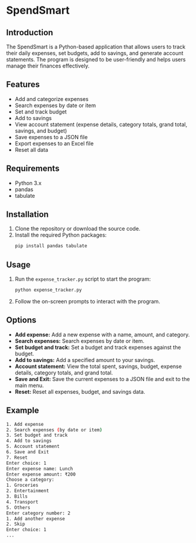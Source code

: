 # SpendSmart

## Introduction
The SpendSmart is a Python-based application that allows users to track their daily expenses, set budgets, add to savings, and generate account statements. The program is designed to be user-friendly and helps users manage their finances effectively.

## Features
- Add and categorize expenses
- Search expenses by date or item
- Set and track budget
- Add to savings
- View account statement (expense details, category totals, grand total, savings, and budget)
- Save expenses to a JSON file
- Export expenses to an Excel file
- Reset all data

## Requirements
- Python 3.x
- pandas
- tabulate

## Installation
1. Clone the repository or download the source code.
2. Install the required Python packages:
    ```sh
    pip install pandas tabulate
    ```

## Usage
1. Run the `expense_tracker.py` script to start the program:
    ```sh
    python expense_tracker.py
    ```

2. Follow the on-screen prompts to interact with the program.

## Options
- **Add expense:** Add a new expense with a name, amount, and category.
- **Search expenses:** Search expenses by date or item.
- **Set budget and track:** Set a budget and track expenses against the budget.
- **Add to savings:** Add a specified amount to your savings.
- **Account statement:** View the total spent, savings, budget, expense details, category totals, and grand total.
- **Save and Exit:** Save the current expenses to a JSON file and exit to the main menu.
- **Reset:** Reset all expenses, budget, and savings data.

## Example
```sh
1. Add expense
2. Search expenses (by date or item)
3. Set budget and track
4. Add to savings
5. Account statement
6. Save and Exit
7. Reset
Enter choice: 1
Enter expense name: Lunch
Enter expense amount: ₹200
Choose a category:
1. Groceries
2. Entertainment
3. Bills
4. Transport
5. Others
Enter category number: 2
1. Add another expense
2. Skip
Enter choice: 1
...

